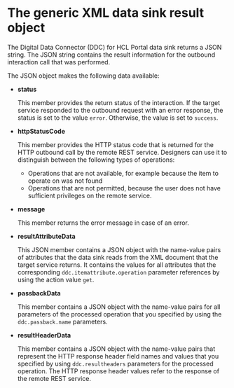# The generic XML data sink result object

The Digital Data Connector \(DDC\) for HCL Portal data sink returns a JSON string. The JSON string contains the result information for the outbound interaction call that was performed.

The JSON object makes the following data available:

-   **status**

    This member provides the return status of the interaction. If the target service responded to the outbound request with an error response, the status is set to the value `error`. Otherwise, the value is set to `success`.

-   **httpStatusCode**

    This member provides the HTTP status code that is returned for the HTTP outbound call by the remote REST service. Designers can use it to distinguish between the following types of operations:

    -   Operations that are not available, for example because the item to operate on was not found
    -   Operations that are not permitted, because the user does not have sufficient privileges on the remote service.
-   **message**

    This member returns the error message in case of an error.

-   **resultAttributeData**

    This JSON member contains a JSON object with the name-value pairs of attributes that the data sink reads from the XML document that the target service returns. It contains the values for all attributes that the corresponding `ddc.itemattribute.operation` parameter references by using the action value `get`.

-   **passbackData**

    This member contains a JSON object with the name-value pairs for all parameters of the processed operation that you specified by using the `ddc.passback.name` parameters.

-   **resultHeaderData**

    This member contains a JSON object with the name-value pairs that represent the HTTP response header field names and values that you specified by using `ddc.resultheaders` parameters for the processed operation. The HTTP response header values refer to the response of the remote REST service.



